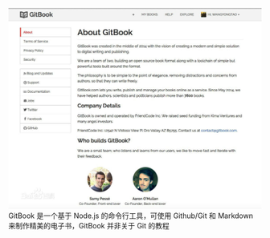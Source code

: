 ![](/assets/b17eca8065380cd732b25637a444ad34588281b8.jpg)
GitBook 是一个基于 Node.js 的命令行工具，可使用 Github/Git 和 Markdown 来制作精美的电子书，GitBook 并非关于 Git 的教程